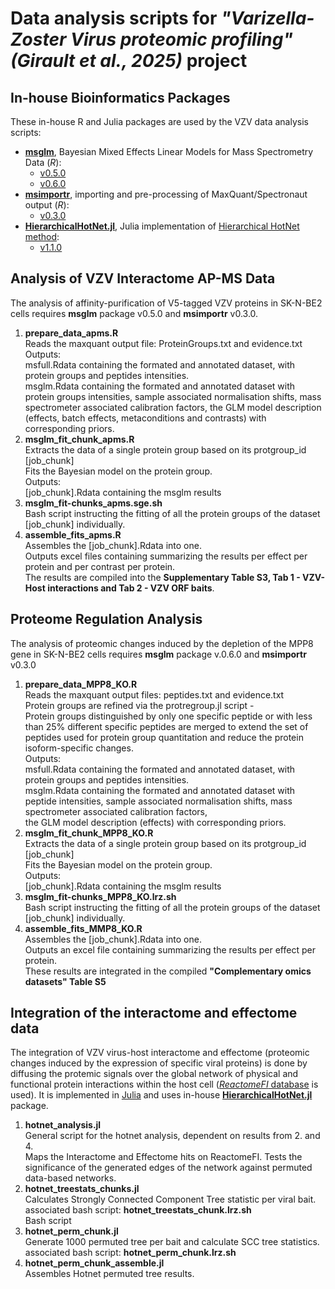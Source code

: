 # Data analysis scripts for *"Varizella-Zoster Virus proteomic profiling" (Girault et al., 2025)* project

## In-house Bioinformatics Packages

These in-house R and Julia packages are used by the VZV data analysis scripts:

- [**msglm**](https://github.com/innatelab/msglm), Bayesian Mixed Effects Linear Models for Mass Spectrometry Data (*R*):
   - [v0.5.0](https://github.com/innatelab/msglm/tree/v0.5.0)
   - [v0.6.0](https://github.com/innatelab/msglm/tree/v0.6.0)
- [**msimportr**](https://github.com/innatelab/msimportr), importing and pre-processing of MaxQuant/Spectronaut output (*R*):
   - [v0.3.0](https://github.com/innatelab/msimportr/tree/v0.3.0)
- [**HierarchicalHotNet.jl**](https://github.com/alyst/HierarchicalHotNet.jl),
  Julia implementation of [Hierarchical HotNet method](https://academic.oup.com/bioinformatics/article/34/17/i972/5093236):
   - [v1.1.0](https://github.com/alyst/HierarchicalHotNet.jl/tree/v1.1.0)

## Analysis of VZV Interactome AP-MS Data

The analysis of affinity-purification of V5-tagged VZV proteins in SK-N-BE2 cells requires
**msglm** package v0.5.0 and **msimportr** v0.3.0.

1. **prepare_data_apms.R** <br> 
Reads the maxquant output file: ProteinGroups.txt and evidence.txt <br> 
Outputs: <br> 
msfull.Rdata containing the formated and annotated dataset, with protein groups and peptides intensities.  <br> 
msglm.Rdata containing the formated and annotated dataset with protein groups intensities, sample associated normalisation shifts, mass spectrometer associated calibration factors, 
the GLM model description (effects, batch effects, metaconditions and contrasts) with corresponding priors.  <br> 
2. **msglm_fit_chunk_apms.R** <br> 
Extracts the data of a single protein group based on its protgroup_id [job_chunk] <br> 
Fits the Bayesian model on the protein group. <br> 
Outputs: <br> 
[job_chunk].Rdata containing the msglm results <br> 
3. **msglm_fit-chunks_apms.sge.sh** <br> 
Bash script instructing the fitting of all the protein groups of the dataset [job_chunk] individually. <br> 
4. **assemble_fits_apms.R**  <br> 
Assembles the [job_chunk].Rdata into one.  <br> 
Outputs excel files containing summarizing the results per effect per protein and per contrast per protein. <br> 
The results are compiled into the **Supplementary Table S3, Tab 1 - VZV-Host interactions and Tab 2 - VZV ORF baits**.  <br> 

## Proteome Regulation Analysis

The analysis of proteomic changes induced by the depletion of the MPP8 gene in SK-N-BE2 cells
requires **msglm** package v.0.6.0 and **msimportr** v0.3.0

1. **prepare_data_MPP8_KO.R**  <br> 
Reads the maxquant output files: peptides.txt and evidence.txt  <br> 
Protein groups are refined via the protregroup.jl script -  <br> 
Protein groups distinguished by only one specific peptide or with less than 25% different specific peptides are merged to extend the set of peptides used for protein group quantitation and reduce the protein isoform-specific changes. <br> 
Outputs: <br> 
msfull.Rdata containing the formated and annotated dataset, with protein groups and peptides intensities.  <br> 
msglm.Rdata containing the formated and annotated dataset with peptide intensities, sample associated normalisation shifts, mass spectrometer associated calibration factors,  <br> 
the GLM model description (effects) with corresponding priors.  <br> 
2. **msglm_fit_chunk_MPP8_KO.R** <br> 
Extracts the data of a single protein group based on its protgroup_id [job_chunk] <br> 
Fits the Bayesian model on the protein group. <br> 
Outputs: <br> 
[job_chunk].Rdata containing the msglm results <br> 
3. **msglm_fit-chunks_MPP8_KO.lrz.sh** <br> 
Bash script instructing the fitting of all the protein groups of the dataset [job_chunk] individually. <br> 
4. **assemble_fits_MMP8_KO.R**  <br> 
Assembles the [job_chunk].Rdata into one.  <br> 
Outputs an excel file containing summarizing the results per effect per protein. <br> 
These results are integrated in the compiled **"Complementary omics datasets" Table S5** <br> 

## Integration of the interactome and effectome data

The integration of VZV virus-host interactome and effectome (proteomic changes induced by the expression of specific viral proteins)
is done by diffusing the protemic signals over the global network of physical and functional protein interactions within the host cell
([*ReactomeFI* database](https://reactome.org/tools/reactome-fiviz) is used).
It is implemented in [Julia](https://julialang.org/) and uses in-house [**HierarchicalHotNet.jl**](https://github.com/alyst/HierarchicalHotNet.jl)
package.

1. **hotnet_analysis.jl** <br> 
General script for the hotnet analysis, dependent on results from 2. and 4.<br> 
Maps the Interactome and Effectome hits on ReactomeFI. Tests the significance of the generated edges of the network against permuted data-based networks.  <br> 
2. **hotnet_treestats_chunks.jl** <br> 
Calculates Strongly Connected Component Tree statistic per viral bait.<br> 
associated bash script: **hotnet_treestats_chunk.lrz.sh**<br> 
Bash script  <br> 
3. **hotnet_perm_chunk.jl** <br> 
Generate 1000 permuted tree per bait and calculate SCC tree statistics.<br>
associated bash script: **hotnet_perm_chunk.lrz.sh**<br>
4. **hotnet_perm_chunk_assemble.jl**<br>
Assembles Hotnet permuted tree results.<br>

